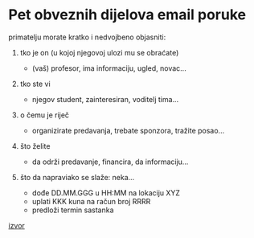 # Pet obveznih dijelova email poruke

primatelju morate kratko i nedvojbeno objasniti:

1. tko je on (u kojoj njegovoj ulozi mu se obraćate)

	- (vaš) profesor, ima informaciju, ugled, novac...

2. tko ste vi

	- njegov student, zainteresiran, voditelj tima...

3. o čemu je riječ

	- organizirate predavanja, trebate sponzora, tražite posao...

4. što želite

	- da održi predavanje, financira, da informaciju...

5. što da napraviako se slaže: neka...

	- dođe DD.MM.GGG u HH:MM na lokaciju XYZ
	- uplati KKK kuna na račun broj RRRR
	- predloži termin sastanka

[izvor](https://www.fer.unizg.hr/_download/repository/VjeKom-Email-Slides-v10-pp.pdf)

